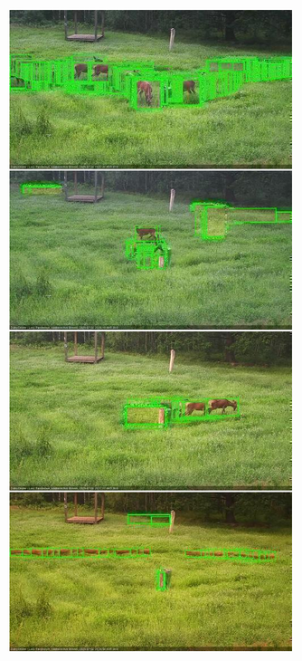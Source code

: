 ![20200702-195606-200611](in2/20200702/20200702-195606-200611_0_.jpg)
![20200702-200617-201622](in2/20200702/20200702-200617-201622_0_.jpg)
![20200702-201628-202632](in2/20200702/20200702-201628-202632_0_.jpg)
![20200702-202638-203640](in2/20200702/20200702-202638-203640_0_.jpg)
